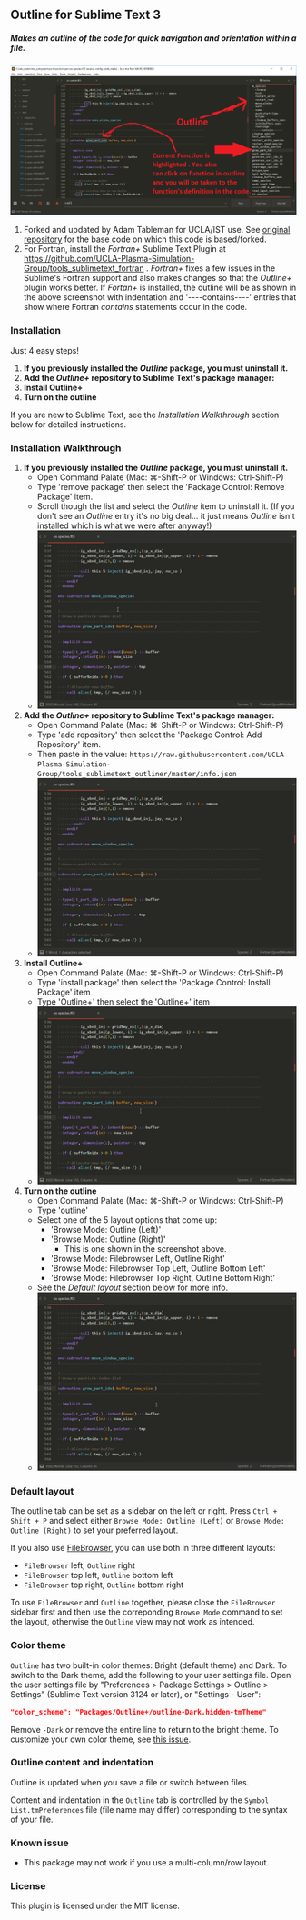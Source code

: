 ## Outline for Sublime Text 3

##### Makes an outline of the code for quick navigation and orientation within a file.

![](assets/markdown-img-paste-20181008011255139.png?raw=true)

1. Forked and updated by Adam Tableman for UCLA/IST use. See [original repository](https://github.com/warmdev/SublimeOutline) for the base code on which this code is based/forked.
2. For Fortran, install the _Fortran+_ Sublime Text Plugin at https://github.com/UCLA-Plasma-Simulation-Group/tools_sublimetext_fortran .  _Fortran+_ fixes a few issues in the Sublime's Fortran support and also makes changes so that the _Outline+_ plugin works better. If _Fortan+_ is installed, the outline will be as shown in the above screenshot with indentation and '----contains----' entries that show where Fortran _contains_ statements occur in the code.

### Installation
Just 4 easy steps!
1. __If you previously installed the _Outline_ package, you must uninstall it.__
2. __Add the _Outline+_ repository to Sublime Text's package manager:__
3. __Install Outline+__
4. __Turn on the outline__

If you are new to Sublime Text, see the _Installation Walkthrough_ section below for detailed instructions.

### Installation Walkthrough
1. __If you previously installed the _Outline_ package, you must uninstall it.__
    * Open Command Palate (Mac: &#8984;-Shift-P or Windows: Ctrl-Shift-P)
    * Type 'remove package' then select the 'Package Control: Remove Package' item.
    * Scroll though the list and select the _Outline_ item to uninstall it. (If you don't see an  _Outline_ entry it's no big deal... it just means  _Outline_ isn't installed which is what we were after anyway!)
    * ![](assets/remove_outline.gif?raw=true)
2. __Add the _Outline+_ repository to Sublime Text's package manager:__
    * Open Command Palate (Mac: &#8984;-Shift-P or Windows: Ctrl-Shift-P)
    * Type 'add repository' then select the 'Package Control: Add Repository' item.
    * Then paste in the value: `https://raw.githubusercontent.com/UCLA-Plasma-Simulation-Group/tools_sublimetext_outliner/master/info.json`
    * ![](assets/add_repo.gif?raw=true)
3. __Install Outline+__
    * Open Command Palate (Mac: &#8984;-Shift-P or Windows: Ctrl-Shift-P)
    * Type 'install package' then select the 'Package Control: Install Package' item
    * Type 'Outline+' then select the 'Outline+' item
    * ![](assets/install_package.gif?raw=true)
4. __Turn on the outline__
    * Open Command Palate (Mac: &#8984;-Shift-P or Windows: Ctrl-Shift-P)
    * Type 'outline'
    * Select one of the 5 layout options that come up:
        * 'Browse Mode: Outline (Left)'
        * 'Browse Mode: Outline (Right)'
            * This is one shown in the screenshot above.
        * 'Browse Mode: Filebrowser Left, Outline Right'
        * 'Browse Mode: Filebrowser Top Left, Outline Bottom Left'
        * 'Browse Mode: Filebrowser Top Right, Outline Bottom Right'
    * See the _Default layout_ section below for more info.
    * ![](assets/turn_on.gif?raw=true)
### Default layout  

The outline tab can be set as a sidebar on the left or right. Press `Ctrl + Shift + P` and select either `Browse Mode: Outline (Left)` or `Browse Mode: Outline (Right)` to set your preferred layout.

If you also use [FileBrowser](https://github.com/aziz/SublimeFileBrowser), you can use both in three different layouts:

* `FileBrowser` left, `Outline` right
* `FileBrowser` top left, `Outline` bottom left
* `FileBrowser` top right, `Outline` bottom right

To use `FileBrowser` and `Outline` together, please close the `FileBrowser` sidebar first and then use the correponding `Browse Mode` command to set the layout, otherwise the `Outline` view may not work as intended.

### Color theme

`Outline` has two built-in color themes: Bright (default theme) and Dark. To switch to the Dark theme, add the following to your user settings file. Open the user settings file by "Preferences > Package Settings > Outline > Settings" (Sublime Text version 3124 or later), or "Settings - User":

```json
"color_scheme": "Packages/Outline+/outline-Dark.hidden-tmTheme"
```

Remove `-Dark` or remove the entire line to return to the bright theme. To customize your own color theme, see [this issue](https://github.com/warmdev/SublimeOutline/issues/1).

### Outline content and indentation

Outline is updated when you save a file or switch between files.

Content and indentation in the `Outline` tab is controlled by the `Symbol List.tmPreferences` file (file name may differ) corresponding to the syntax of your file.

### Known issue

* This package may not work if you use a multi-column/row layout.

### License

This plugin is licensed under the MIT license.
